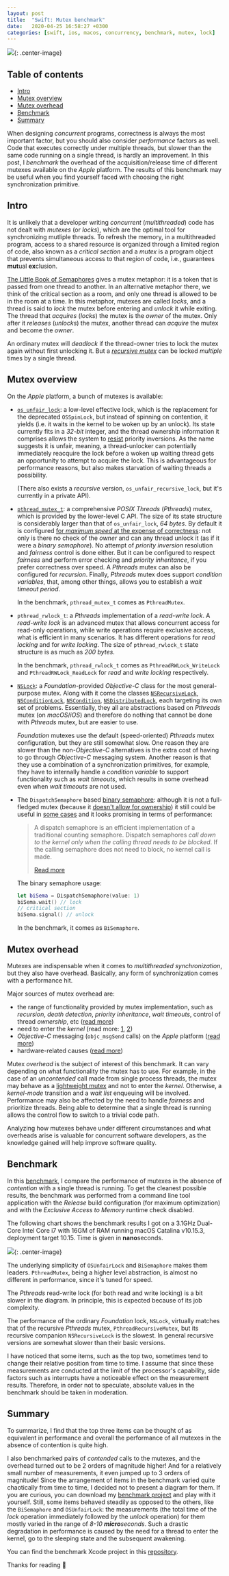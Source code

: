 ```yaml
---
layout: post
title:  "Swift: Mutex benchmark"
date:   2020-04-25 16:58:27 +0300
categories: [swift, ios, macos, concurrency, benchmark, mutex, lock]
---
```


![](../images/2020-04-25-swift-mutex-benchmark/banner.png){: .center-image}

## Table of contents

- [Intro](#intro)
- [Mutex overview](#mutex-overview)
- [Mutex overhead](#mutex-overhead)
- [Benchmark](#benchmark)
- [Summary](#summary)

When designing *concurrent* programs, correctness is always the most important factor, but you should also consider *performance* factors as well. Code that executes correctly under multiple threads, but slower than the same code running on a single thread, is hardly an improvement. In this post, I *benchmark* the overhead of the acquisition/release time of different mutexes available on the _Apple_ platform. The results of this benchmark may be useful when you find yourself faced with choosing the right synchronization primitive.

## Intro

It is unlikely that a developer writing *concurrent* (*multithreaded*) code has not dealt with *mutexes* (or *locks*), which are the optimal tool for synchronizing mutliple threads. To refresh the memory, in a multithreaded program, access to a shared resource is organized through a limited region of code, also known as a *critical section* and a *mutex* is a program object that prevents simultaneous access to that region of code, i.e., guarantees **mut**ual **ex**clusion.

[The Little Book of Semaphores](http://alumni.cs.ucr.edu/~kishore/papers/semaphores.pdf) gives a mutex metaphor: it is a token that is passed from one thread to another. In an alternative metaphor there, we think of the critical section as a room, and only one thread is allowed to be in the room at a time. In this metaphor, mutexes are called *locks*, and a thread is said to *lock* the mutex before entering and *unlock* it while exiting. The thread that *acquires* (*locks*) the mutex is the *owner* of the mutex. Only after it *releases* (*unlocks*) the mutex, another thread can *acquire* the mutex and become the *owner*.

An ordinary mutex will *deadlock* if the thread-owner tries to lock the mutex again without first unlocking it. But a [*recursive mutex*](https://en.wikipedia.org/wiki/Reentrant_mutex) can be locked *multiple* times by a single thread.

## Mutex overview

On the *Apple* platform, a bunch of mutexes is available:

- [`os_unfair_lock`](https://developer.apple.com/documentation/os/1646466-os_unfair_lock_lock): a low-level effective lock, which is the replacement for the deprecated `OSSpinLock`, but instead of spinning on contention, it yields (i.e. it waits in the kernel to be woken up by an unlock). Its state currently fits in a *32-bit* integer, and the thread ownership information it comprises allows the system to [resist](https://developer.apple.com/documentation/os/1646466-os_unfair_lock_lock) priority inversions. As the name suggests it is unfair, meaning, a thread-unlocker can potentially immediately reacquire the lock before a woken up waiting thread gets an opportunity to attempt to acquire the lock. This is advantageous for performance reasons, but also makes starvation of waiting threads a possibility.

  (There also exists a *recursive* version, `os_unfair_recursive_lock`, but it's currently in a private API).

- [`pthread_mutex_t`](https://elias.rhi.hi.is/libc/Mutexes.html): a comprehensive *POSIX Threads* (*Pthreads*) mutex, which is provided by the lower-level C API. The size of its state structure is considerably larger than that of `os_unfair_lock`, *64 bytes*. By default it is configured [for *maximum speed* at the expense of correctness](https://2net.co.uk/tutorial/mutex_mutandis): not only is there no check of the *owner* and can any thread unlock it (as if it were a *binary semaphore*). No attempt of *priority inversion* resolution and *fairness* control is done either. But it can be configured to respect *fairness* and perform error checking and *priority inheritance*, if you prefer correctness over speed. A *Pthreads* mutex can also be configured for *recursion*. Finally, *Pthreads* mutex does support *condition variables*, that, among other things, allows you to establish a *wait timeout period*.

  In the benchmark, `pthread_mutex_t` comes as `PthreadMutex`.

- `pthread_rwlock_t`: a *Pthreads* implementation of a *read-write lock*. A *read-write lock* is an advanced mutex that allows concurrent access for read-only operations, while write operations require exclusive access, what is efficient in many scenarios. It has different operations for *read locking* and for *write locking*. The size of `pthread_rwlock_t` state structure is as much as *200 bytes*.

  In the benchmark, `pthread_rwlock_t` comes as `PthreadRWLock_WriteLock` and `PthreadRWLock_ReadLock` for *read* and *write locking* respectively.

- [`NSLock`](https://developer.apple.com/documentation/foundation/nslock/): a *Foundation*-provided *Objective-C* class for the most general-purpose mutex. Along with it come the classes [`NSRecursiveLock`](https://developer.apple.com/documentation/foundation/nsrecursivelock), [`NSConditionLock`](https://developer.apple.com/documentation/foundation/nsconditionlock), [`NSCondition`](https://developer.apple.com/documentation/foundation/nscondition), [`NSDistributedLock`](https://developer.apple.com/documentation/foundation/nsdistributedlock), each targeting its own set of problems. Essentially, they all are abstractions based on *Pthreads* mutex (on *macOS*/*iOS*) and therefore do nothing that cannot be done with *Pthreads* mutex, but are easier to use. 

  *Foundation* mutexes use the default (speed-oriented) *Pthreads* mutex configuration, but they are still somewhat slow. One reason they are slower than the non-*Objective-C* alternatives is the extra cost of having to go through *Objective-C* messaging system. Another reason is that they use a combination of a synchronization primitives, for example, they have to internally handle a *condition variable* to support functionality such as *wait timeouts*, which results in some overhead even when *wait timeouts* are not used.

- The `DispatchSemaphore` based [binary semaphore](https://www.geeksforgeeks.org/semaphores-in-process-synchronization/): although it is not a full-fledged mutex (because it [doesn't allow for ownership](https://blog.feabhas.com/2009/09/mutex-vs-semaphores-–-part-2-the-mutex/)) it still could be useful in [some cases](https://stackoverflow.com/questions/11528041/where-to-use-binary-semaphore-when-mutex-are-available#answer-11528296) and it looks promising in terms of performance:

  > A dispatch semaphore is an efficient implementation of a traditional counting semaphore. Dispatch semaphores *call down to the kernel only when the calling thread needs to be blocked*. If the calling semaphore does not need to block, no kernel call is made.
  >
  >  [Read more](https://developer.apple.com/documentation/dispatch/dispatchsemaphore)
  
  The binary semaphore usage:

  ```swift
  let biSema = DispatchSemaphore(value: 1)
  biSema.wait() // lock
  // critical section
  biSema.signal() // unlock
  ```
  
  In the benchmark, it comes as `BiSemaphore`.

## Mutex overhead

Mutexes are indispensable when it comes to *multithreaded synchronization*, but they also have overhead. Basically, any form of synchronization comes with a performance hit.

Major sources of mutex overhead are:

- the range of functionality provided by mutex implementation, such as *recursion*, *death detection*, *priority inheritance*, *wait timeouts*, control of thread *ownership*, etc ([read more](https://blog.feabhas.com/2009/09/mutex-vs-semaphores-–-part-2-the-mutex/))
- need to enter the *kernel* (read more: [1](https://stackoverflow.com/questions/39184037/lightweight-mutex#answer-39192864), [2](https://developer.apple.com/library/archive/documentation/Cocoa/Conceptual/Multithreading/ThreadSafety/ThreadSafety.html#//apple*ref/doc/uid/10000057i-CH8-SW10))
- *Objective-C* messaging (`objc_msgSend` calls) on the *Apple* platform ([read more](https://www.mulle-kybernetik.com/artikel/Optimization/opti-3.html))
- hardware-related causes ([read more](https://docs.microsoft.com/en-us/archive/msdn-magazine/2005/october/understanding-low-lock-techniques-in-multithreaded-apps))

Mutex *overhead* is the subject of interest of this benchmark. It can vary depending on what functionality the mutex has to use. For example, in the case of an *uncontended* call made from single process threads, the mutex may behave as a [lightweight mutex](https://stackoverflow.com/questions/39184037/lightweight-mutex#answer-39192864) and not to enter the *kernel*. Otherwise, a *kernel-mode* transition and a *wait list* enqueuing will be involved. Performance may also be affected by the need to handle *fairness* and prioritize threads. Being able to determine that a single thread is running allows the control flow to switch to a trivial code path.

Analyzing how mutexes behave under different circumstances and what overheads arise is valuable for concurrent software developers, as the knowledge gained will help improve software quality.

## Benchmark

In this [benchmark](https://github.com/SergeBouts/MutexBenchmark/blob/master/MutexBenchmark/main.swift), I compare the performance of mutexes in the absence of *contention* with a single thread is running. To get the cleanest possible results, the benchmark was performed from a command line tool application with the *Release* build configuration (for maximum optimization) and with the *Exclusive Access to Memory* runtime check disabled.

The following chart shows the benchmark results I got on a 3.1GHz Dual-Core Intel Core i7 with 16GM of RAM running macOS Catalina v10.15.3, deployment target 10.15. Time is given in **nano**seconds. 

![](../images/2020-04-25-swift-mutex-benchmark/chartNonContended.png){: .center-image}

The underlying simplicity of `OSUnfairLock` and `BiSemaphore` makes them leaders. `PthreadMutex`, being a higher level abstraction, is almost no different in performance, since it's tuned for speed.

The *Pthreads* read-write lock (for both read and write locking) is a bit slower in the diagram. In principle, this is expected because of its job complexity.

The performance of the ordinary *Foundation* lock, `NSLock`, virtually matches that of the recursive *Pthreads* mutex, `PthreadRecursiveMutex`, but its recursive companion `NSRecursiveLock` is the slowest. In general recursive versions are somewhat slower than their basic versions.

I have noticed that some items, such as the top two, sometimes tend to change their relative position from time to time. I assume that since these measurements are conducted at the limit of the processor's capability, side factors such as interrupts have a noticeable effect on the measurement results. Therefore, in order not to speculate, absolute values in the benchmark should be taken in moderation.

## Summary

To summarize, I find that the top three items can be thought of as equivalent in performance and overall the performance of all mutexes in the absence of contention is quite high.

I also benchmarked pairs of *contended* calls to the mutexes, and the overhead turned out to be 2 orders of magnitude higher! And for a relatively small number of measurements, it even jumped up to 3 orders of magnitude! Since the arrangement of items in the benchmark varied quite chaotically from time to time, I decided not to present a diagram for them. If you are curious, you can download my [benchmark project](https://github.com/SergeBouts/MutexBenchmark) and play with it yourself. Still, some items behaved steadily as opposed to the others, like the `BiSemaphore` and `OSUnfairLock`: the measurements (the total time of the *lock* operation immediately followed by the *unlock* operation) for them mostly varied in the range of *8-10 **micro**seconds*. Such a drastic degradation in performance is caused by the need for a thread to enter the kernel, go to the sleeping state and the subsequent awakening.

You can find the benchmark Xcode project in this [repository](https://github.com/SergeBouts/MutexBenchmark).

Thanks for reading 🎈
